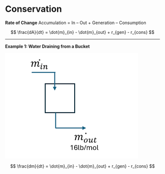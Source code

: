 # Conservation

**Rate of Change** Accumulation = In – Out + Generation – Consumption

$$
\frac{dA}{dt} = \dot{m}_{in} - \dot{m}_{out} + r_{gen} - r_{cons}
$$

______________________________________________________________________

**Example 1: Water Draining from a Bucket**

![Water draining from a bucket](../images/cstr1.png)

$$
\frac{dm}{dt} = \dot{m}_{in} - \dot{m}_{out} + r_{gen} - r_{cons}
$$

